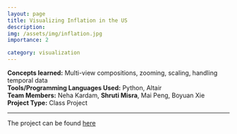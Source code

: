 ```yaml
---
layout: page
title: Visualizing Inflation in the US
description: 
img: /assets/img/inflation.jpg
importance: 2

category: visualization
---
```


**Concepts learned:** Multi-view compositions, zooming, scaling, handling temporal data \
**Tools/Programming Languages Used:** Python, Altair \
**Team Members:**  Neha Kardam, **Shruti Misra**, Mai Peng, Boyuan Xie \
**Project Type:** Class Project

<hr>


The project can be found <a href = "https://shruti-misra.github.io/inflation_viz/">here</a>
